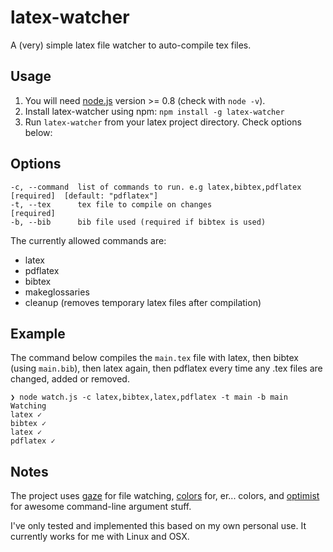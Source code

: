 latex-watcher
=============

A (very) simple latex file watcher to auto-compile tex files.

Usage
-----

1. You will need [node.js](http://nodejs.org/download/) version >= 0.8 (check with ```node -v```).
2. Install latex-watcher using npm: ```npm install -g latex-watcher```
3. Run ```latex-watcher``` from your latex project directory. Check options below:

Options
-------

    -c, --command  list of commands to run. e.g latex,bibtex,pdflatex  [required]  [default: "pdflatex"]
    -t, --tex      tex file to compile on changes                      [required]
    -b, --bib      bib file used (required if bibtex is used)

The currently allowed commands are:
- latex
- pdflatex
- bibtex
- makeglossaries
- cleanup (removes temporary latex files after compilation)

Example
-------
The command below compiles the ```main.tex``` file with latex, then bibtex (using ```main.bib```), then latex again, then pdflatex every time any .tex files are changed, added or removed.

    ❯ node watch.js -c latex,bibtex,latex,pdflatex -t main -b main
    Watching
    latex ✓
    bibtex ✓
    latex ✓
    pdflatex ✓


Notes
-----

The project uses [gaze](https://github.com/shama/gaze) for file watching, [colors](https://github.com/Marak/colors.js) for, er... colors, and [optimist](https://github.com/substack/node-optimist) for awesome command-line argument stuff.

I've only tested and implemented this based on my own personal use. It currently works for me with Linux and OSX.
